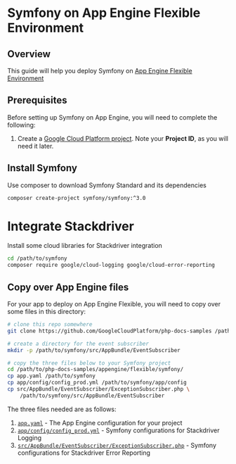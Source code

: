 Symfony on App Engine Flexible Environment
==========================================

## Overview

This guide will help you deploy Symfony on [App Engine Flexible Environment][1]

## Prerequisites

Before setting up Symfony on App Engine, you will need to complete the following:

  1. Create a [Google Cloud Platform project][2]. Note your **Project ID**, as you will need it
     later.

## Install Symfony

Use composer to download Symfony Standard and its dependencies

```sh
composer create-project symfony/symfony:^3.0
```

# Integrate Stackdriver

Install some cloud libraries for Stackdriver integration

```sh
cd /path/to/symfony
composer require google/cloud-logging google/cloud-error-reporting
```

## Copy over App Engine files

For your app to deploy on App Engine Flexible, you will need to copy over some files in this
directory:

```sh
# clone this repo somewhere
git clone https://github.com/GoogleCloudPlatform/php-docs-samples /path/to/php-docs-samples

# create a directory for the event subscriber
mkdir -p /path/to/symfony/src/AppBundle/EventSubscriber

# copy the three files below to your Symfony project
cd /path/to/php-docs-samples/appengine/flexible/symfony/
cp app.yaml /path/to/symfony
cp app/config/config_prod.yml /path/to/symfony/app/config
cp src/AppBundle/EventSubscriber/ExceptionSubscriber.php \
    /path/to/symfony/src/AppBundle/EventSubscriber
```

The three files needed are as follows:

  1. [`app.yaml`](app.yaml) - The App Engine configuration for your project
  1. [`app/config/config_prod.yml`](app/config/config_prod.yml) - Symfony configurations for Stackdriver Logging
  1. [`src/AppBundle/EventSubscriber/ExceptionSubscriber.php`](src/AppBundle/EventSubscriber/ExceptionSubscriber.php) - Symfony configurations for Stackdriver Error Reporting

[1]: https://cloud.google.com/appengine/docs/flexible/
[2]: https://console.cloud.google.com
